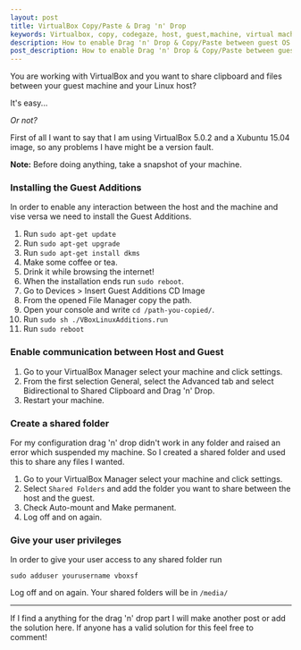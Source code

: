 ```yaml
---
layout: post
title: VirtualBox Copy/Paste & Drag 'n' Drop
keywords: Virtualbox, copy, codegaze, host, guest,machine, virtual machine, xubuntu
description: How to enable Drag 'n' Drop & Copy/Paste between guest OS & Linux host
post_description: How to enable Drag 'n' Drop & Copy/Paste between guest OS & Linux host.
---
```


You are working with VirtualBox and you want to share clipboard and files between your guest machine and your Linux host?

It's easy...

*Or not?*

First of all I want to say that I am using VirtualBox 5.0.2 and a Xubuntu 15.04 image, so any problems I have might be a version fault.

**Note:** Before doing anything, take a snapshot of your machine.

### Installing the Guest Additions

In order to enable any interaction between the host and the machine and vise versa we need to install the Guest Additions.

1. Run ```sudo apt-get update```
2. Run ```sudo apt-get upgrade```
3. Run ```sudo apt-get install dkms```
4. Make some coffee or tea.
5. Drink it while browsing the internet!
6. When the installation ends run ```sudo reboot```.
7. Go to Devices > Insert Guest Additions CD Image
8. From the opened File Manager copy the path.
9. Open your console and write ```cd /path-you-copied/```.
10. Run ```sudo sh ./VBoxLinuxAdditions.run```
11. Run ```sudo reboot```


### Enable communication between Host and Guest

1. Go to your VirtualBox Manager select your machine and click settings. 
2. From the first selection General, select the Advanced tab and select Bidirectional to Shared Clipboard and Drag 'n' Drop.
3. Restart your machine.

### Create a shared folder

For my configuration drag 'n' drop didn't work in any folder and raised an error which suspended my machine. So I created a shared folder and used this to share any files I wanted.

1. Go to your VirtualBox Manager select your machine and click settings.
2. Select ```Shared Folders``` and add the folder you want to share between the host and the guest.
3. Check Auto-mount and Make permanent.
4. Log off and on again.

### Give your user privileges

In order to give your user access to any shared folder run

```sudo adduser yourusername vboxsf```

Log off and on again. Your shared folders will be in ```/media/```

- - -
If I find a anything for the drag 'n' drop part I will make another post or add the solution here. If anyone has a valid solution for this feel free to comment!